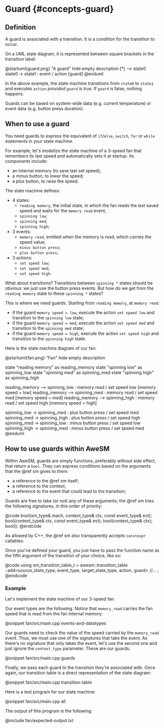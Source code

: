 # Guard {#concepts-guard}

## Definition

A guard is associated with a transition. It is a condition for the transition to occur.

On a UML state diagram, it is represented between square brackets in the transition label:

@startuml{guard.png} "A guard"
hide empty description
[*] --> state0
state0 -> state1 : event / action [guard]
@enduml

In the above example, the state machine transitions from `state0` to `state1` and executes `action` *provided `guard` is true*. If `guard` is false, nothing happens.

Guards can be based on system-wide data (e.g. current temperature) or event data (e.g. button press duration).

## When to use a guard

You need guards to express the equivalent of `if`/`else`, `switch`, `for` or `while` statements in your state machine.

For example, let's modelize the state machine of a 3-speed fan that remembers its last speed and automatically sets it at startup. Its components include:

* an internal memory (to save last set speed);
* a minus button, to lower the speed;
* a plus button, to raise the speed.

The state machine defines:

* 4 states:
    * `reading memory`, the initial state, in which the fan reads the last saved speed and waits for the `memory read` event;
    * `spinning low`;
    * `spinning med`;
    * `spinning high`;
* 3 events:
    * `memory read`, emitted when the memory is read, which carries the speed value;
    * `minus button press`;
    * `plus button press`;
* 3 actions:
    * `set speed low`;
    * `set speed med`;
    * `set speed high`.

What about transitions? Transitions between `spinning *` states should be obvious: we just use the button press events. But how do we get from the `reading memory` state to these `spinning *` states?

This is where we need guards. Starting from `reading memory`, at `memory read`:

* if the guard `memory speed = low`, execute the action `set speed low` and transition to the `spinning low` state;
* if the guard `memory speed = med`, execute the action `set speed med` and transition to the `spinning med` state;
* if the guard `memory speed = high`, execute the action `set speed high` and transition to the `spinning high` state.

Here is the state machine diagram of our fan:

@startuml{fan.png} "Fan"
hide empty description

state "reading memory" as reading_memory
state "spinning low" as spinning_low
state "spinning med" as spinning_med
state "spinning high" as spinning_high

reading_memory --> spinning_low : memory read / set speed low [memory speed = low]
reading_memory --> spinning_med : memory read / set speed med [memory speed = med]
reading_memory --> spinning_high : memory read / set speed high [memory speed = high]

spinning_low -> spinning_med : plus button press / set speed med
spinning_med -> spinning_high : plus button press / set speed high
spinning_med -> spinning_low : minus button press / set speed low
spinning_high -> spinning_med : minus button press / set speed med
@enduml

## How to use guards within AweSM

Within AweSM, guards are simply functions, preferably without side effect, that return a `bool`. They can express conditions based on the arguments that the @ref sm gives to them:

* a reference to the @ref sm itself;
* a reference to the context;
* a reference to the event that could lead to the transition;

Guards are free to take (or not) any of these arguments; the @ref sm tries the following signatures, in this order of priority:

@code
bool(sm_type& mach, context_type& ctx, const event_type& evt);
bool(context_type& ctx, const event_type& evt);
bool(context_type& ctx);
bool();
@endcode

As allowed by C++, the @ref sm also transparently accepts `constexpr` callables.

Once you've defined your guard, you just have to pass the function name as the fifth argument of the transition of your choice, like so:

@code
using sm_transition_table_t = awesm::transition_table
    ::add<source_state_type, event_type, target_state_type, action, guard>
    //...
;
@endcode

### Example

Let's implement the state machine of our 3-speed fan.

Our event types are the following. Notice that `memory_read` carries the fan speed that is read from the fan internal memory:

@snippet fan/src/main.cpp events-and-datatypes

Our guards need to check the value of the speed carried by the `memory_read` event. Thus, we must use one of the signatures that take the event. As there's no signature that only takes the event, let's use the second one and just ignore the `context_type` parameter. These are our guards:

@snippet fan/src/main.cpp guards

Finally, we pass each guard to the transition they're associated with. Once again, our transition table is a direct representation of the state diagram:

@snippet fan/src/main.cpp transition-table

Here is a test program for our state machine:

@snippet fan/src/main.cpp all

The output of this program is the following:

@include fan/expected-output.txt
